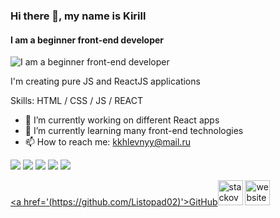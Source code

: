 ### Hi there 👋, my name is Kirill
#### I am a beginner front-end developer
![I am a beginner front-end developer](https://sun9-30.userapi.com/impg/7AvjE1GcgmGBbGs1gYbO2TBV5kbaOH6zPCtptA/YZYnK0rylE0.jpg?size=1711x553&quality=96&sign=7f309f479c942e1f9a8c29e9f43f97d7&type=album)

I'm creating pure JS and ReactJS applications

Skills: HTML / CSS / JS / REACT 

- 🔭 I’m currently working on different React apps
- 🌱 I’m currently learning many front-end technologies 
- 📫 How to reach me: kkhlevnyy@mail.ru 

![](https://github-profile-summary-cards.vercel.app/api/cards/profile-details?username=Listopad02&theme=solarized_dark)
![](https://github-profile-summary-cards.vercel.app/api/cards/most-commit-language?username=Listopad02&theme=solarized_dark)
![](https://github-profile-summary-cards.vercel.app/api/cards/repos-per-language?username=Listopad02&theme=solarized_dark)
![](https://github-profile-summary-cards.vercel.app/api/cards/stats?username=Listopad02&theme=solarized_dark)
![](https://github-profile-summary-cards.vercel.app/api/cards/productive-time?username=Listopad02&theme=solarized_dark)


[<a href='(https://github.com/Listopad02)'\>GitHub</a>](https://github.com/Listopad02)[<img src='https://psv4.userapi.com/c237131/u566020181/docs/d46/5a26800f75b3/stack.png?extra=T_rsWOyl8db0aKrMKLQh34VNdP-xEYHS0XsL_4b-lX6PCNnmBMVq6unOoHBZoUFkF4M6RExVQPk2HJIGIyUB3SQ1cm2BBAGlvj8IJGjIYdUMBlRvKTpPy3BK85m3z74XnfsscwA0tga1qP_-V312GImHuQ' alt='stackoverflow' height='40' color="#fff">](https://ru.stackoverflow.com/users/392500/listopad02)    [<img src='https://psv4.userapi.com/c237131/u566020181/docs/d15/5134ce3dcb60/site.png?extra=-2t5EKZZjmymLFLWxAhuHO1KceXBTNrDU26ChgUWdsaRV9k2fgFwC-Nz5024AUzheuQfGz6KLtu1D1ZUW7T_JS1G3oDavU77Ec0i_dpsiTNKKlm_f-QwlPX2QEUil32E7YomCkWvQspKIvibPWDWrzzn1A' alt='website' height='40'>](https://hh.ru/resume/d22304c5ff094512740039ed1f5a4f78416872) 
